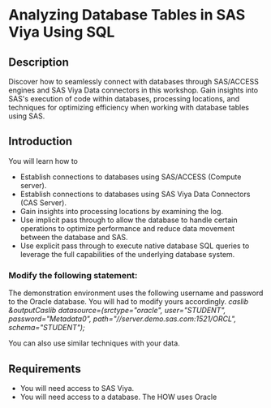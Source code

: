 # Analyzing Database Tables in SAS Viya Using SQL

## Description
Discover how to seamlessly connect with databases through SAS/ACCESS engines and SAS Viya Data connectors in this workshop. Gain insights into SAS's execution of code within databases, processing locations, and techniques for optimizing efficiency when working with database tables using SAS.

## Introduction
You will learn how to
- Establish connections to databases using SAS/ACCESS (Compute server).
- Establish connections to databases using SAS Viya Data Connectors (CAS Server).
- Gain insights into processing locations by examining the log.
- Use implicit pass through to allow the database to handle certain operations to optimize performance and reduce data movement between the database and SAS.
- Use explicit pass through to execute native database SQL queries to leverage the full capabilities of the underlying database system.


### Modify the following statement:
The demonstration environment uses the following username and password to the Oracle database. You will had to modify yours accordingly.
*caslib &outputCaslib datasource=(srctype="oracle",
                                 user="STUDENT",
                                 password="Metadata0",
                                 path="//server.demo.sas.com:1521/ORCL",
                                 schema="STUDENT");*

You can also use similar techniques with your data.

## Requirements
- You will need access to SAS Viya.
- You will need access to a database. The HOW uses Oracle